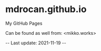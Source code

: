 # mdrocan.github.io
My GitHub Pages

Can be found as well from: <mikko.works>

-- Last update: 2021-11-19 --